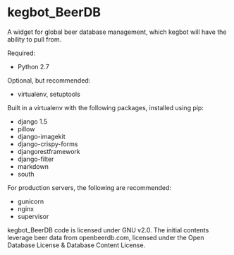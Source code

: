 kegbot_BeerDB
=============

A widget for global beer database management, which kegbot will have the ability to pull from.

Required:
* Python 2.7

Optional, but recommended:
* virtualenv, setuptools

Built in a virtualenv with the following packages, installed using pip:
* django 1.5
* pillow
* django-imagekit
* django-crispy-forms
* djangorestframework
* django-filter
* markdown
* south

For production servers, the following are recommended:
* gunicorn
* nginx
* supervisor

kegbot_BeerDB code is licensed under GNU v2.0.  The initial contents leverage beer data from openbeerdb.com, licensed under the Open Database License & Database Content License.

